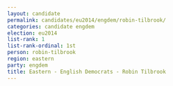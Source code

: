 ```yaml
---
layout: candidate
permalink: candidates/eu2014/engdem/robin-tilbrook/
categories: candidate engdem
election: eu2014
list-rank: 1
list-rank-ordinal: 1st
person: robin-tilbrook
region: eastern
party: engdem
title: Eastern - English Democrats - Robin Tilbrook
---
```

